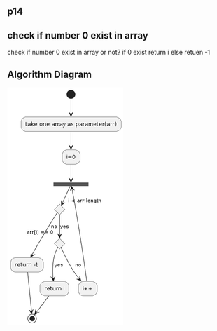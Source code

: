 ## p14

## check if number 0 exist in array
check if number 0 exist in array or not?
if 0 exist return i else retuen -1

## Algorithm Diagram
![](algorithm.png)